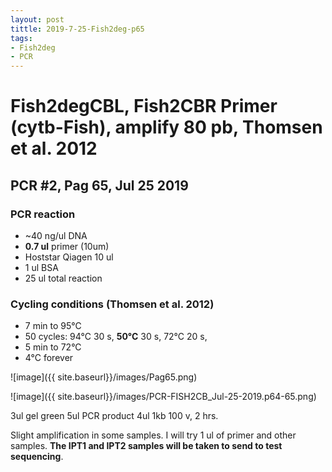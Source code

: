 ```yaml
---
layout: post
tittle: 2019-7-25-Fish2deg-p65
tags: 
- Fish2deg
- PCR
---
```

# Fish2degCBL, Fish2CBR Primer (cytb-Fish), amplify **80 pb**, Thomsen et al. 2012
## **PCR #2, Pag 65, Jul 25 2019**

### **PCR reaction**
* ~40 ng/ul DNA
* **0.7 ul** primer (10um)
* Hoststar Qiagen 10 ul
* 1 ul BSA
* 25 ul total reaction


### **Cycling conditions (Thomsen et al. 2012)**
- 7 min to 95°C
- 50 cycles:
  94°C 30 s,
  **50°C** 30 s,
  72°C 20 s,
- 5 min to 72°C
- 4°C forever

![image]({{ site.baseurl}}/images/Pag65.png)

![image]({{ site.baseurl}}/images/PCR-FISH2CB_Jul-25-2019.p64-65.png)


3ul gel green
5ul PCR product
4ul 1kb
100 v, 2 hrs.

Slight amplification in some samples. I will try 1 ul of primer and other samples.
**The IPT1 and IPT2 samples will be taken to send to test sequencing**.
